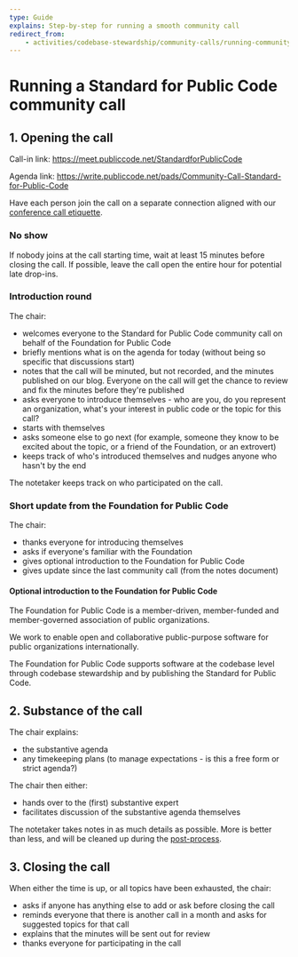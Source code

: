 ```yaml
---
type: Guide
explains: Step-by-step for running a smooth community call
redirect_from:
    - activities/codebase-stewardship/community-calls/running-community-call
---
```


# Running a Standard for Public Code community call

## 1. Opening the call

Call-in link: <https://meet.publiccode.net/StandardforPublicCode>

Agenda link: <https://write.publiccode.net/pads/Community-Call-Standard-for-Public-Code>

Have each person join the call on a separate connection aligned with our [conference call etiquette](../communication/conference-call-etiquette.md).

### No show

If nobody joins at the call starting time, wait at least 15 minutes before closing the call. If possible, leave the call open the entire hour for potential late drop-ins.

### Introduction round

The chair:

* welcomes everyone to the Standard for Public Code community call on behalf of the Foundation for Public Code
* briefly mentions what is on the agenda for today (without being so specific that discussions start)
* notes that the call will be minuted, but not recorded, and the minutes published on our blog. Everyone on the call will get the chance to review and fix the minutes before they're published
* asks everyone to introduce themselves - who are you, do you represent an organization, what's your interest in public code or the topic for this call?
* starts with themselves
* asks someone else to go next (for example, someone they know to be excited about the topic, or a friend of the Foundation, or an extrovert)
* keeps track of who's introduced themselves and nudges anyone who hasn't by the end

The notetaker keeps track on who participated on the call.

### Short update from the Foundation for Public Code

The chair:

* thanks everyone for introducing themselves
* asks if everyone's familiar with the Foundation
* gives optional introduction to the Foundation for Public Code
* gives update since the last community call (from the notes document)

#### Optional introduction to the Foundation for Public Code

The Foundation for Public Code is a member-driven, member-funded and member-governed association of public organizations.

We work to enable open and collaborative public-purpose software for public organizations internationally.

The Foundation for Public Code supports software at the codebase level through codebase stewardship and by publishing the Standard for Public Code.

## 2. Substance of the call

The chair explains:

* the substantive agenda
* any timekeeping plans (to manage expectations - is this a free form or strict agenda?)

The chair then either:

* hands over to the (first) substantive expert
* facilitates discussion of the substantive agenda themselves

The notetaker takes notes in as much details as possible. More is better than less, and will be cleaned up during the [post-process](../community-calls/post-process-community-call.md).

## 3. Closing the call

When either the time is up, or all topics have been exhausted, the chair:

* asks if anyone has anything else to add or ask before closing the call
* reminds everyone that there is another call in a month and asks for suggested topics for that call
* explains that the minutes will be sent out for review
* thanks everyone for participating in the call
